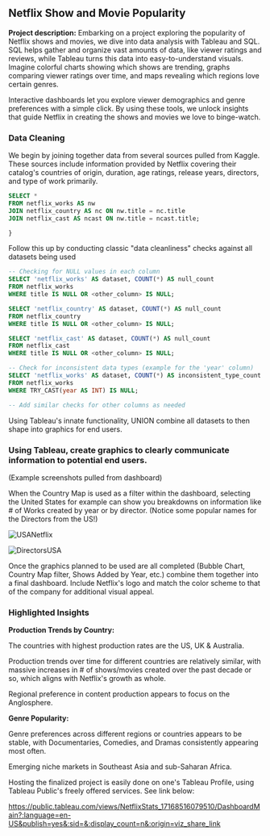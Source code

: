 ## Netflix Show and Movie Popularity

**Project description:** 
Embarking on a project exploring the popularity of Netflix shows and movies, we dive into data analysis with Tableau and SQL. SQL helps gather and organize vast amounts of data, like viewer ratings and reviews, while Tableau turns this data into easy-to-understand visuals. Imagine colorful charts showing which shows are trending, graphs comparing viewer ratings over time, and maps revealing which regions love certain genres. 

Interactive dashboards let you explore viewer demographics and genre preferences with a simple click. By using these tools, we unlock insights that guide Netflix in creating the shows and movies we love to binge-watch.

### Data Cleaning

We begin by joining together data from several sources pulled from Kaggle. These sources include information provided by Netflix covering their catalog's countries of origin, duration, age ratings, release years, directors, and type of work primarily.   

```sql
SELECT *
FROM netflix_works AS nw
JOIN netflix_country AS nc ON nw.title = nc.title
JOIN netflix_cast AS ncast ON nw.title = ncast.title;

}
```

Follow this up by conducting classic "data cleanliness" checks against all datasets being used

```sql
-- Checking for NULL values in each column
SELECT 'netflix_works' AS dataset, COUNT(*) AS null_count
FROM netflix_works
WHERE title IS NULL OR <other_column> IS NULL;

SELECT 'netflix_country' AS dataset, COUNT(*) AS null_count
FROM netflix_country
WHERE title IS NULL OR <other_column> IS NULL;

SELECT 'netflix_cast' AS dataset, COUNT(*) AS null_count
FROM netflix_cast
WHERE title IS NULL OR <other_column> IS NULL;

-- Check for inconsistent data types (example for the 'year' column)
SELECT 'netflix_works' AS dataset, COUNT(*) AS inconsistent_type_count
FROM netflix_works
WHERE TRY_CAST(year AS INT) IS NULL;

-- Add similar checks for other columns as needed

```

Using Tableau's innate functionality, UNION combine all datasets to then shape into graphics for end users.


### Using Tableau, create graphics to clearly communicate information to potential end users.

(Example screenshots pulled from dashboard)

When the Country Map is used as a filter within the dashboard, selecting the United States for example can show you breakdowns on information like # of Works created by year or by director. (Notice some popular names for the Directors from the US!)

![USANetflix](https://github.com/jordanrrice/jordanrrice.github.io/assets/26234385/487484cf-1ce7-48a7-b341-612c7980a670)

![DirectorsUSA](https://github.com/jordanrrice/jordanrrice.github.io/assets/26234385/7883470a-0316-4f82-9647-ed7bf33cc2f8)

Once the graphics planned to be used are all completed (Bubble Chart, Country Map filter, Shows Added by Year, etc.) combine them together into a final dashboard. Include Netflix's logo and match the color scheme to that of the company for additional visual appeal.



### Highlighted Insights

**Production Trends by Country:**

The countries with highest production rates are the US, UK & Australia.

Production trends over time for different countries are relatively similar, with massive increases in # of shows/movies created over the past decade or so, which aligns with Netflix's growth as whole.

Regional preference in content production appears to focus on the Anglosphere.

**Genre Popularity:**

Genre preferences across different regions or countries appears to be stable, with Documentaries, Comedies, and Dramas consistently appearing most often.

Emerging niche markets in Southeast Asia and sub-Saharan Africa.


Hosting the finalized project is easily done on one's Tableau Profile, using Tableau Public's freely offered services. See link below:

https://public.tableau.com/views/NetflixStats_17168516079510/DashboardMain?:language=en-US&publish=yes&:sid=&:display_count=n&:origin=viz_share_link


